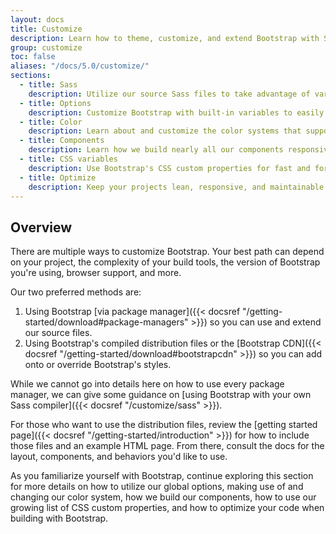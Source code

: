 ```yaml
---
layout: docs
title: Customize
description: Learn how to theme, customize, and extend Bootstrap with Sass, a boatload of global options, an expansive color system, and more.
group: customize
toc: false
aliases: "/docs/5.0/customize/"
sections:
  - title: Sass
    description: Utilize our source Sass files to take advantage of variables, maps, mixins, and functions.
  - title: Options
    description: Customize Bootstrap with built-in variables to easily toggle global CSS preferences.
  - title: Color
    description: Learn about and customize the color systems that support the entire toolkit.
  - title: Components
    description: Learn how we build nearly all our components responsively and with base and modifier classes.
  - title: CSS variables
    description: Use Bootstrap's CSS custom properties for fast and forward-looking design and development.
  - title: Optimize
    description: Keep your projects lean, responsive, and maintainable so you can deliver the best experience.
---
```


## Overview

There are multiple ways to customize Bootstrap. Your best path can depend on your project, the complexity of your build tools, the version of Bootstrap you're using, browser support, and more.

Our two preferred methods are:

1. Using Bootstrap [via package manager]({{< docsref "/getting-started/download#package-managers" >}}) so you can use and extend our source files.
2. Using Bootstrap's compiled distribution files or the [Bootstrap CDN]({{< docsref "/getting-started/download#bootstrapcdn" >}}) so you can add onto or override Bootstrap's styles.

While we cannot go into details here on how to use every package manager, we can give some guidance on [using Bootstrap with your own Sass compiler]({{< docsref "/customize/sass" >}}).

For those who want to use the distribution files, review the [getting started page]({{< docsref "/getting-started/introduction" >}}) for how to include those files and an example HTML page. From there, consult the docs for the layout, components, and behaviors you'd like to use.

As you familiarize yourself with Bootstrap, continue exploring this section for more details on how to utilize our global options, making use of and changing our color system, how we build our components, how to use our growing list of CSS custom properties, and how to optimize your code when building with Bootstrap.
